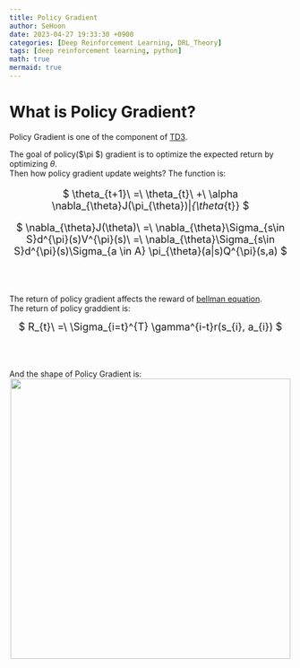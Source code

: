 ```yaml
---
title: Policy Gradient
author: SeHoon
date: 2023-04-27 19:33:30 +0900
categories: [Deep Reinforcement Learning, DRL_Theory]
tags: [deep reinforcement learning, python]
math: true
mermaid: true
---
```


# What is Policy Gradient?

Policy Gradient is one of the component of [TD3](https://csh970605.github.io/posts/TD3/).<br>

The goal of policy($\pi $) gradient is to optimize the expected return by optimizing $\theta$.<br>
Then how policy gradient update weights? The function is:

<center>
<font size=4>

$ \theta_{t+1}\ =\ \theta_{t}\ +\ \alpha \nabla_{\theta}J(\pi_{\theta})|_{\theta_{t}} $
<br>

$ \nabla_{\theta}J(\theta)\ =\ \nabla_{\theta}\Sigma_{s\in S}d^{\pi}(s)V^{\pi}(s)\ =\ \nabla_{\theta}\Sigma_{s\in S}d^{\pi}(s)\Sigma_{a \in A} \pi_{\theta}(a|s)Q^{\pi}(s,a) $

</font>
</center>
<br><br>

The return of policy gradient affects the reward of [bellman equation](https://csh970605.github.io/posts/Bellman_Equation/).<br>
The return of policy graddient is:

<center>
<font size=4>

$ R_{t}\ =\ \Sigma_{i=t}^{T} \gamma^{i-t}r(s_{i}, a_{i}) $
</font>
</center>
<br><br>
<br>
And the shape of Policy Gradient is:
<center>
<img src="https://user-images.githubusercontent.com/28240052/235079540-87c8ddfe-5f2d-422a-866a-bba49a308ead.png" width=500>
</center>
<br><br>

